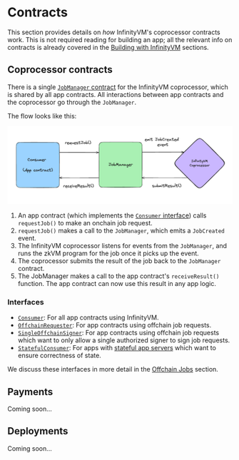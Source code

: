 # Contracts

This section provides details on _how_ InfinityVM's coprocessor contracts work. This is not required reading for building an app; all the relevant info on contracts is already covered in the [Building with InfinityVM](../integration/README.md) sections.

## Coprocessor contracts

There is a single [`JobManager` contract](https://github.com/InfinityVM/InfinityVM/blob/zeke-reorg-docs/contracts/src/coprocessor/JobManager.sol) for the InfinityVM coprocessor, which is shared by all app contracts. All interactions between app contracts and the coprocessor go through the `JobManager`.

The flow looks like this:

![contracts](../assets/contracts.png)

1. An app contract (which implements the [`Consumer` interface](https://github.com/InfinityVM/InfinityVM/blob/zeke-reorg-docs/contracts/src/coprocessor/Consumer.sol)) calls `requestJob()` to make an onchain job request.
1. `requestJob()` makes a call to the `JobManager`, which emits a `JobCreated` event.
1. The InfinityVM coprocessor listens for events from the `JobManager`, and runs the zkVM program for the job once it picks up the event.
1. The coprocessor submits the result of the job back to the `JobManager` contract.
1. The JobManager makes a call to the app contract's `receiveResult()` function. The app contract can now use this result in any app logic.

### Interfaces

- [`Consumer`](https://github.com/InfinityVM/InfinityVM/blob/zeke-reorg-docs/contracts/src/coprocessor/Consumer.sol): For all app contracts using InfinityVM.
- [`OffchainRequester`](https://github.com/InfinityVM/InfinityVM/blob/zeke-reorg-docs/contracts/src/coprocessor/OffchainRequester.sol): For app contracts using offchain job requests.
- [`SingleOffchainSigner`](https://github.com/InfinityVM/InfinityVM/blob/zeke-reorg-docs/contracts/src/coprocessor/SingleOffchainSigner.sol): For app contracts using offchain job requests which want to only allow a single authorized signer to sign job requests.
- [`StatefulConsumer`](https://github.com/InfinityVM/InfinityVM/blob/zeke-reorg-docs/contracts/src/coprocessor/StatefulConsumer.sol): For apps with [stateful app servers](../integration/offchain.md#stateful-app-servers) which want to ensure correctness of state.

We discuss these interfaces in more detail in the [Offchain Jobs](../integration/offchain.md) section.

## Payments

Coming soon...

## Deployments

Coming soon...
